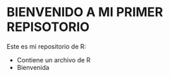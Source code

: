 # BIENVENIDO A MI PRIMER REPISOTORIO
Este es mi repositorio de R:
- Contiene un archivo de R
- Bienvenida